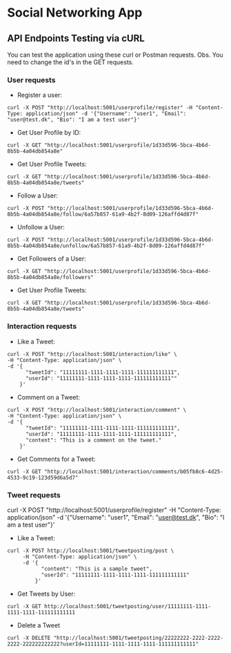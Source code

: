 # Social Networking App


## API Endpoints Testing via cURL
You can test the application using these curl or Postman requests.
Obs. You need to change the id's in the GET requests.


### User requests

- Register a user: 
~~~
curl -X POST "http://localhost:5001/userprofile/register" -H "Content-Type: application/json" -d '{"Username": "user1", "Email": "user@test.dk", "Bio": "I am a test user"}'
~~~

- Get User Profile by ID:
~~~
curl -X GET "http://localhost:5001/userprofile/1d33d596-5bca-4b6d-8b5b-4a04db854a8e"
~~~

- Get User Profile Tweets:
~~~
curl -X GET "http://localhost:5001/userprofile/1d33d596-5bca-4b6d-8b5b-4a04db854a8e/tweets"
~~~

- Follow a User:
~~~
curl -X POST "http://localhost:5001/userprofile/1d33d596-5bca-4b6d-8b5b-4a04db854a8e/follow/6a57b857-61a9-4b2f-8d09-126affd4d87f"
~~~

- Unfollow a User:
~~~
curl -X POST "http://localhost:5001/userprofile/1d33d596-5bca-4b6d-8b5b-4a04db854a8e/unfollow/6a57b857-61a9-4b2f-8d09-126affd4d87f"
~~~

- Get Followers of a User:
~~~
curl -X GET "http://localhost:5001/userprofile/1d33d596-5bca-4b6d-8b5b-4a04db854a8e/followers"
~~~

- Get User Profile Tweets:
~~~
curl -X GET "http://localhost:5001/userprofile/1d33d596-5bca-4b6d-8b5b-4a04db854a8e/tweets"
~~~


### Interaction requests

- Like a Tweet:
~~~
curl -X POST "http://localhost:5001/interaction/like" \
-H "Content-Type: application/json" \
-d '{
      "tweetId": "11111111-1111-1111-1111-111111111111",
      "userId": "11111111-1111-1111-1111-111111111111""
    }'
~~~

- Comment on a Tweet:
~~~
curl -X POST "http://localhost:5001/interaction/comment" \
-H "Content-Type: application/json" \
-d '{
      "tweetId": "11111111-1111-1111-1111-111111111111",
      "userId": "11111111-1111-1111-1111-111111111111",
      "content": "This is a comment on the tweet."
    }'
~~~

- Get Comments for a Tweet:
~~~
curl -X GET "http://localhost:5001/interaction/comments/b05fb8c6-4d25-4533-9c19-123d59d6a5d7"
~~~

### Tweet requests

curl -X POST "http://localhost:5001/userprofile/register" -H "Content-Type: application/json" -d '{"Username": "user1", "Email": "user@test.dk", "Bio": "I am a test user"}'
- Like a Tweet:
~~~
curl -X POST http://localhost:5001/tweetposting/post \
     -H "Content-Type: application/json" \
     -d '{
           "content": "This is a sample tweet",
           "userId": "11111111-1111-1111-1111-111111111111"
         }'

~~~

- Get Tweets by User:
~~~
curl -X GET http://localhost:5001/tweetposting/user/11111111-1111-1111-1111-111111111111
~~~

- Delete a Tweet
~~~
curl -X DELETE "http://localhost:5001/tweetposting/22222222-2222-2222-2222-222222222222?userId=11111111-1111-1111-1111-111111111111"
~~~
